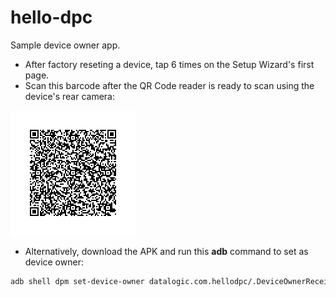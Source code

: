 # hello-dpc
Sample device owner app.

- After factory reseting a device, tap 6 times on the Setup Wizard's first page. 
- Scan this barcode after the QR Code reader is ready to scan using the device's rear camera:

![qr code](samples/hello-dpc/hello-dpc-enterprise-qr.png)


- Alternatively, download the APK and run this **adb** command to set as device owner:
```bash
adb shell dpm set-device-owner datalogic.com.hellodpc/.DeviceOwnerReceiver
```
